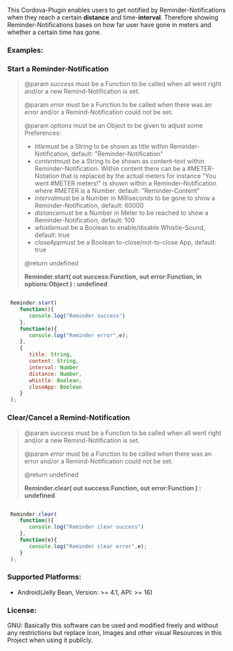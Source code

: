 This Cordova-Plugin enables users to get notified by Reminder-Notifications when they reach a certain <b>distance</b> and time-<b>interval</b>. Therefore showing Reminder-Notifications bases on how far user have gone in meters and whether a certain time has gone.

<h3>Examples:</h3>

<h3>Start a Reminder-Notification</h3>

<blockquote>

  <p>@param <i>success</i> must be a Function to be called when all went right and/or a new Remind-Notification is set.</p>
  <p>@param <i>error</i> must be a Function to be called when there was an error and/or a Remind-Notification could not be set.</p>
  <p>
	@param <i>options</i> must be an Object to be given to adjust some Preferences:
	<ul>
	  <li><i>title</i>must be a String to be shown as title within Reminder-Notification, default: "Reminder-Notification"</li>
	  <li><i>content</i>must be a String to be shown as content-text within Reminder-Notification. Within content there can be a #METER-Notation that is replaced by the actual meters for instance "You went #METER meters!" is shown within a Reminder-Notification where #METER is a Number. default: "Reminder-Content"</li>
	  <li><i>interval</i>must be a Number in Milliseconds to be gone to show a Reminder-Notification, default: 60000</li>
	  <li><i>distance</i>must be a Number in Meter to be reached to show a Reminder-Notification, default: 100</li>
	  <li><i>whistle</i>must be a Boolean to enable/disable Whistle-Sound, default: true</li>
	  <li><i>closeApp</i>must be a Boolean to-close/not-to-close App, default: true</li>
	</ul>
  </p>

  <p>@return undefined</p>
	
  <p><b>Reminder.start( out success:Function, out error:Function, in options:Object ) : undefined</b></p>

</blockquote>

```javascript

 Reminder.start(
    function(){
       console.log("Reminder success")
    },
    function(e){
       console.log("Reminder error",e);
    },
    {
       title: String,
       content: String,
       interval: Number
       distance: Number,
       whistle: Boolean,
       closeApp: Boolean
    }
 );

```

<h3>Clear/Cancel a Remind-Notification</h3>

<blockquote>

  <p>@param <i>success</i> must be a Function to be called when all went right and/or a new Remind-Notification is set.</p>
  <p>@param <i>error</i> must be a Function to be called when there was an error and/or a Remind-Notification could not be set.</p>

  <p>@return undefined</p>
	
  <p><b>Reminder.clear( out success:Function, out error:Function ) : undefined</b></p>

</blockquote>

```javascript

 Reminder.clear(
    function(){
       console.log("Reminder clear success")
    },
    function(e){
       console.log("Reminder clear error",e);
    }
 );

```

<h3>Supported Platforms:</h3>

<ul>
	<li>Android(Jelly Bean, Version: >= 4.1, API: >= 16)</li>
</ul>

<h3>License:</h3>
GNU: Basically this software can be used and modified freely and without any restrictions but replace Icon, Images and other visual Resources in this Project when using it publicly. 